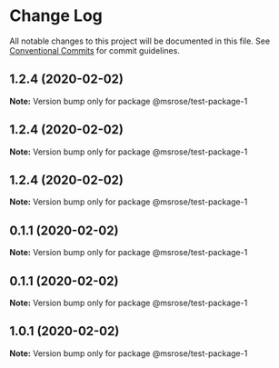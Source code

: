 # Change Log

All notable changes to this project will be documented in this file.
See [Conventional Commits](https://conventionalcommits.org) for commit guidelines.

## 1.2.4 (2020-02-02)

**Note:** Version bump only for package @msrose/test-package-1





## 1.2.4 (2020-02-02)

**Note:** Version bump only for package @msrose/test-package-1





## 1.2.4 (2020-02-02)

**Note:** Version bump only for package @msrose/test-package-1





## 0.1.1 (2020-02-02)

**Note:** Version bump only for package @msrose/test-package-1





## 0.1.1 (2020-02-02)

**Note:** Version bump only for package @msrose/test-package-1





## 1.0.1 (2020-02-02)

**Note:** Version bump only for package @msrose/test-package-1

